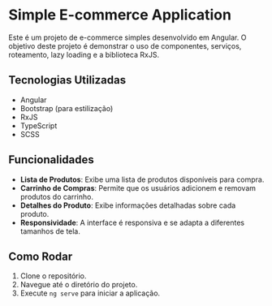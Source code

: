 # Simple E-commerce Application

Este é um projeto de e-commerce simples desenvolvido em Angular. O objetivo deste projeto é demonstrar o uso de componentes, serviços, roteamento, lazy loading e a biblioteca RxJS.

## Tecnologias Utilizadas

- Angular
- Bootstrap (para estilização)
- RxJS
- TypeScript
- SCSS

## Funcionalidades

- **Lista de Produtos**: Exibe uma lista de produtos disponíveis para compra.
- **Carrinho de Compras**: Permite que os usuários adicionem e removam produtos do carrinho.
- **Detalhes do Produto**: Exibe informações detalhadas sobre cada produto.
- **Responsividade**: A interface é responsiva e se adapta a diferentes tamanhos de tela.

## Como Rodar
1. Clone o repositório.
2. Navegue até o diretório do projeto.
3. Execute `ng serve` para iniciar a aplicação.

